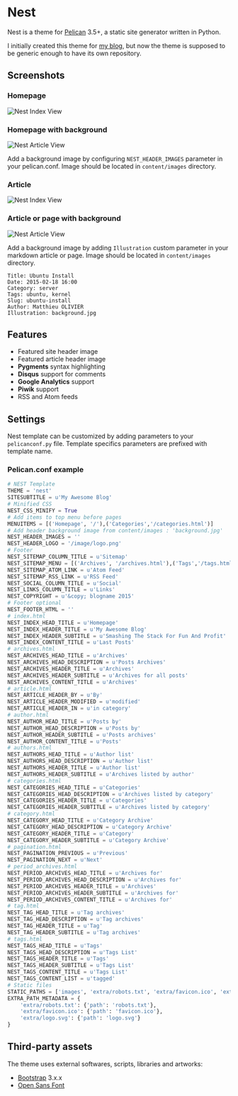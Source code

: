 # Nest

Nest is a theme for [Pelican](http://getpelican.com) 3.5+, a static site generator written in Python.

I initially created this theme for [my blog](http://www.molivier.com), but now the theme is supposed to be generic enough to have its own repository.

## Screenshots

### Homepage

![Nest Index View](homepage.png)

### Homepage with background

![Nest Article View](homepage-background.png)

Add a background image by configuring `NEST_HEADER_IMAGES` parameter in your pelican.conf. Image should be located in `content/images` directory.

### Article

![Nest Index View](article.png)

### Article or page with background

![Nest Article View](article-background.png)

Add a background image by adding `Illustration` custom parameter in your markdown article or page. Image should be located in `content/images` directory.

	Title: Ubuntu Install
	Date: 2015-02-18 16:00
	Category: server
	Tags: ubuntu, kernel
	Slug: ubuntu-install
	Author: Matthieu OLIVIER
	Illustration: background.jpg


## Features

* Featured site header image
* Featured article header image
* **Pygments** syntax highlighting
* **Disqus** support for comments
* **Google Analytics** support
* **Piwik** support
* RSS and Atom feeds

## Settings

Nest template can be customized by adding parameters to your `pelicanconf.py` file. Template specifics parameters are prefixed with template name.

### Pelican.conf example

```python
# NEST Template
THEME = 'nest'
SITESUBTITLE = u'My Awesome Blog'
# Minified CSS
NEST_CSS_MINIFY = True
# Add items to top menu before pages
MENUITEMS = [('Homepage', '/'),('Categories','/categories.html')]
# Add header background image from content/images : 'background.jpg'
NEST_HEADER_IMAGES = ''
NEST_HEADER_LOGO = '/image/logo.png'
# Footer
NEST_SITEMAP_COLUMN_TITLE = u'Sitemap'
NEST_SITEMAP_MENU = [('Archives', '/archives.html'),('Tags','/tags.html'), ('Authors','/authors.html')]
NEST_SITEMAP_ATOM_LINK = u'Atom Feed'
NEST_SITEMAP_RSS_LINK = u'RSS Feed'
NEST_SOCIAL_COLUMN_TITLE = u'Social'
NEST_LINKS_COLUMN_TITLE = u'Links'
NEST_COPYRIGHT = u'&copy; blogname 2015'
# Footer optional
NEST_FOOTER_HTML = ''
# index.html
NEST_INDEX_HEAD_TITLE = u'Homepage'
NEST_INDEX_HEADER_TITLE = u'My Awesome Blog'
NEST_INDEX_HEADER_SUBTITLE = u'Smashing The Stack For Fun And Profit'
NEST_INDEX_CONTENT_TITLE = u'Last Posts'
# archives.html
NEST_ARCHIVES_HEAD_TITLE = u'Archives'
NEST_ARCHIVES_HEAD_DESCRIPTION = u'Posts Archives'
NEST_ARCHIVES_HEADER_TITLE = u'Archives'
NEST_ARCHIVES_HEADER_SUBTITLE = u'Archives for all posts'
NEST_ARCHIVES_CONTENT_TITLE = u'Archives'
# article.html
NEST_ARTICLE_HEADER_BY = u'By'
NEST_ARTICLE_HEADER_MODIFIED = u'modified'
NEST_ARTICLE_HEADER_IN = u'in category'
# author.html
NEST_AUTHOR_HEAD_TITLE = u'Posts by'
NEST_AUTHOR_HEAD_DESCRIPTION = u'Posts by'
NEST_AUTHOR_HEADER_SUBTITLE = u'Posts archives'
NEST_AUTHOR_CONTENT_TITLE = u'Posts'
# authors.html
NEST_AUTHORS_HEAD_TITLE = u'Author list'
NEST_AUTHORS_HEAD_DESCRIPTION = u'Author list'
NEST_AUTHORS_HEADER_TITLE = u'Author list'
NEST_AUTHORS_HEADER_SUBTITLE = u'Archives listed by author'
# categories.html
NEST_CATEGORIES_HEAD_TITLE = u'Categories'
NEST_CATEGORIES_HEAD_DESCRIPTION = u'Archives listed by category'
NEST_CATEGORIES_HEADER_TITLE = u'Categories'
NEST_CATEGORIES_HEADER_SUBTITLE = u'Archives listed by category'
# category.html
NEST_CATEGORY_HEAD_TITLE = u'Category Archive'
NEST_CATEGORY_HEAD_DESCRIPTION = u'Category Archive'
NEST_CATEGORY_HEADER_TITLE = u'Category'
NEST_CATEGORY_HEADER_SUBTITLE = u'Category Archive'
# pagination.html
NEST_PAGINATION_PREVIOUS = u'Previous'
NEST_PAGINATION_NEXT = u'Next'
# period_archives.html
NEST_PERIOD_ARCHIVES_HEAD_TITLE = u'Archives for'
NEST_PERIOD_ARCHIVES_HEAD_DESCRIPTION = u'Archives for'
NEST_PERIOD_ARCHIVES_HEADER_TITLE = u'Archives'
NEST_PERIOD_ARCHIVES_HEADER_SUBTITLE = u'Archives for'
NEST_PERIOD_ARCHIVES_CONTENT_TITLE = u'Archives for'
# tag.html
NEST_TAG_HEAD_TITLE = u'Tag archives'
NEST_TAG_HEAD_DESCRIPTION = u'Tag archives'
NEST_TAG_HEADER_TITLE = u'Tag'
NEST_TAG_HEADER_SUBTITLE = u'Tag archives'
# tags.html
NEST_TAGS_HEAD_TITLE = u'Tags'
NEST_TAGS_HEAD_DESCRIPTION = u'Tags List'
NEST_TAGS_HEADER_TITLE = u'Tags'
NEST_TAGS_HEADER_SUBTITLE = u'Tags List'
NEST_TAGS_CONTENT_TITLE = u'Tags List'
NEST_TAGS_CONTENT_LIST = u'tagged'
# Static files
STATIC_PATHS = ['images', 'extra/robots.txt', 'extra/favicon.ico', 'extra/logo.svg']
EXTRA_PATH_METADATA = {
    'extra/robots.txt': {'path': 'robots.txt'},
    'extra/favicon.ico': {'path': 'favicon.ico'},
    'extra/logo.svg': {'path': 'logo.svg'}
}
```


## Third-party assets

The theme uses external softwares, scripts, libraries and artworks:

* [Bootstrap](http://getbootstrap.com/) 3.x.x
* [Open Sans Font](http://www.google.com/fonts/specimen/Open+Sans)
